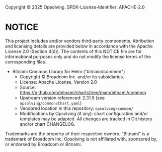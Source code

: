 Copyright &copy; 2025 Opsolving.
SPDX-License-Identifier: APACHE-2.0

# NOTICE

This project includes and/or vendors third‑party components. Attribution and licensing details are provided below in accordance with the Apache License 2.0 (Section 4(d)). The contents of this NOTICE file are for informational purposes only and do not modify the license terms of the corresponding files.

- Bitnami Common Library for Helm ("bitnami/common")
  - Copyright &copy; Broadcom Inc. and/or its subsidiaries.
  - License: Apache License, Version 2.0
  - Source: https://github.com/bitnami/charts/tree/main/bitnami/common
  - Upstream version referenced: 2.31.5 (see `opsolving/common/Chart.yaml`)
  - Vendored location in this repository: `opsolving/common/`
  - Modifications by Opsolving (if any): chart configuration and/or templates may be adapted. All changes are tracked in Git history and/or chart CHANGELOG.

Trademarks are the property of their respective owners. "Bitnami" is a trademark of Broadcom Inc. Opsolving is not affiliated with, sponsored by, or endorsed by Broadcom or Bitnami.